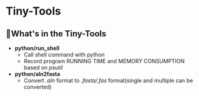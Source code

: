 # Tiny-Tools

## 👀What's in the Tiny-Tools

- **python/run_shell**
   - Call shell command with python
   - Record program RUNNING TIME and MEMORY CONSUMPTION based on *psutil*
- **python/aln2fasta**
   - Convert *.aln* format to *.fasta/.fas* format(single and multiple can be converted)
